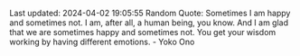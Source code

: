 Last updated: 2024-04-02 19:05:55
Random Quote: Sometimes I am happy and sometimes not. I am, after all, a human being, you know. And I am glad that we are sometimes happy and sometimes not. You get your wisdom working by having different emotions. - Yoko Ono